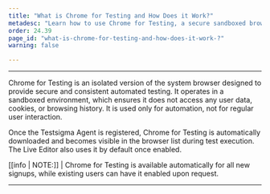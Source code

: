 ```yaml
---
title: "What is Chrome for Testing and How Does it Work?"
metadesc: "Learn how to use Chrome for Testing, a secure sandboxed browser automatically downloaded after agent registration for automated testing."
order: 24.39
page_id: "what-is-chrome-for-testing-and-how-does-it-work-?"
warning: false

---
```


---

Chrome for Testing is an isolated version of the system browser designed to provide secure and consistent automated testing. It operates in a sandboxed environment, which ensures it does not access any user data, cookies, or browsing history. It is used only for automation, not for regular user interaction. 

Once the Testsigma Agent is registered, Chrome for Testing is automatically downloaded and becomes visible in the browser list during test execution. The Live Editor also uses it by default once enabled. 

[[info | NOTE:]]
|  Chrome for Testing is available automatically for all new signups, while existing users can have it enabled upon request. 

---